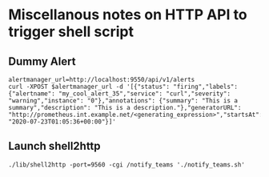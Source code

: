 # Miscellanous notes on HTTP API to trigger shell script


## Dummy Alert
    alertmanager_url=http://localhost:9550/api/v1/alerts
    curl -XPOST $alertmanager_url -d '[{"status": "firing","labels": {"alertname": "my_cool_alert_35","service": "curl","severity": "warning","instance": "0"},"annotations": {"summary": "This is a summary","description": "This is a description."},"generatorURL": "http://prometheus.int.example.net/<generating_expression>","startsAt": "2020-07-23T01:05:36+00:00"}]'

## Launch shell2http

    ./lib/shell2http -port=9560 -cgi /notify_teams './notify_teams.sh'